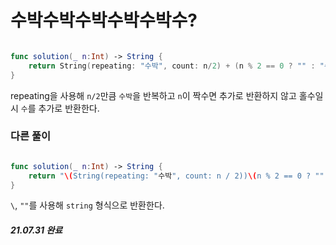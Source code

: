 # 수박수박수박수박수박수?

```swift

func solution(_ n:Int) -> String {
    return String(repeating: "수박", count: n/2) + (n % 2 == 0 ? "" : "수")
}

```

repeating을 사용해 `n/2`만큼 `수박`을 반복하고 `n`이 짝수면 추가로 반환하지 않고 홀수일 시 `수`를 추가로 반환한다.

### 다른 풀이

```swift

func solution(_ n:Int) -> String {
    return "\(String(repeating: "수박", count: n / 2))\(n % 2 == 0 ? "" : "수")"
}

```

`\`, `""`를 사용해 `string` 형식으로 반환한다.

##### 21.07.31 완료

